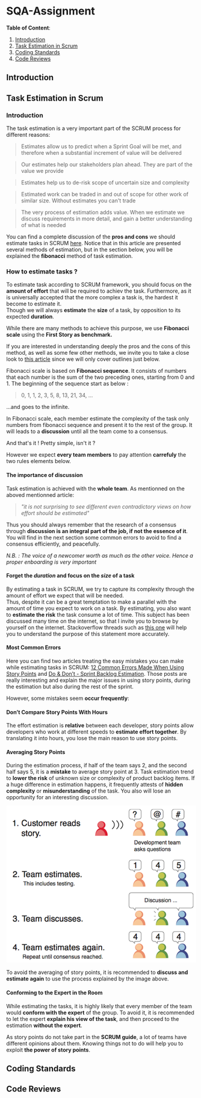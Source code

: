 # SQA-Assignment

**Table of Content**:
1. [Introduction](https://github.com/Harmos274/SQA-Assignment#introduction)
2. [Task Estimation in Scrum](https://github.com/Harmos274/SQA-Assignment#task-estimation-in-scrum)
3. [Coding Standards](https://github.com/Harmos274/SQA-Assignment#coding-standards)
4. [Code Reviews](https://github.com/Harmos274/SQA-Assignment#code-reviews)

## Introduction

## Task Estimation in Scrum

### Introduction

The task estimation is a very important part of the SCRUM process for different reasons:

> Estimates allow us to predict when a Sprint Goal will be met, and therefore when a substantial increment of value will be delivered

>Our estimates help our stakeholders plan ahead. They are part of the value we provide

>Estimates help us to de-risk scope of uncertain size and complexity

>Estimated work can be traded in and out of scope for other work of similar size. Without estimates you can't trade

>The very process of estimation adds value. When we estimate we discuss requirements in more detail, and gain a better understanding of what is needed

You can find a complete discussion of the **pros and cons** we should estimate tasks in SCRUM [here](https://dzone.com/articles/agile-estimation-practice). Notice that in this article are presented several methods of estimation, but in the section below, you will be explained the **fibonacci** method of task estimation.

### How to estimate tasks ?

To estimate task according to SCRUM framework, you should focus on the **amount of effort** that will be required to achiev the task. Furthermore, as it is universally accepted that the more complex a task is, the hardest it become to estimate it.  
Though we will always **estimate** the **size** of a task, by opposition to its expected **duration**.  

While there are many methods to achieve this purpose, we use **Fibonacci scale** using the **First Story as benchmark.**   

If you are interested in understanding deeply the pros and the cons of this method, as well as some few other methods, we invite you to take a close look to [this article](https://medium.com/serious-scrum/best-way-to-estimate-effort-using-story-point-in-sprint-planning-f43ad2d6fa91) since we will only cover outlines just below.

Fibonacci scale is based on **Fibonacci sequence**. It consists of numbers that each number is the sum of the two preceding ones, starting from 0 and 1. The beginning of the sequence start as below :

> 0, 1, 1, 2, 3, 5, 8, 13, 21, 34, ...

...and goes to the infinite.

In Fibonacci scale, each member estimate the complexity of the task only numbers from fibonacci sequence and present it to the rest of the group. It will leads to a **discussion** until all the team come to a consensus.

And that's it ! Pretty simple, isn't it ?

However we expect **every team members** to pay attention **carrefuly** the two rules elements below.

#### The importance of discussion  

Task estimation is achieved with the **whole team**. As mentionned on the aboved mentionned article:
> _"it is not surprising to see different even contradictory views on how effort should be estimated"_  
> 
Thus you should always remember that the research of a consensus through **discussion is an integral part of the job, if not the essence of it**. You will find in the next section some common errors to avoid to find a consensus efficiently, and peacefully.

_N.B. : The voice of a newcomer worth as much as the other voice. Hence a proper enboarding is very important_  
  
#### Forget the _duration_ and focus on  the _size_ of a task
By estimating a task in SCRUM, we try to capture its complexity through the amount of effort we expect that will be needed.  
Thus, despite it can be a great temptation to make a parallel with the amount of time you expect to work on a task. By estimating, you also want to **estimate the risk** the task consume a lot of time.
This subject has been discussed many time on the internet, so that I invite you to browse by yourself on the internet. Stackoverflow threads such as [this one](https://softwareengineering.stackexchange.com/questions/216796/how-to-estimate-tasks-in-scrum) will help you to understand the purpose of this statement more accurately.

#### Most Common Errors

Here you can find two articles treating the easy mistakes you can make while estimating tasks in SCRUM: [12 Common Errors Made When Using Story Points]() and [Do & Don’t - Sprint Backlog Estimation](). Those posts are really interesting and explain the major issues in using story points, during the estimation but also during the rest of the sprint.

However, some mistakes seem **occur frequently**:

#### Don’t Compare Story Points With Hours

The effort estimation is **relative** between each developer, story points allow developers who work at different speeds to **estimate effort together**. By translating it into hours, you lose the main reason to use story points.

#### Averaging Story Points

During the estimation process, if half of the team says 2, and the second half says 5, it is a **mistake** to average story point at 3. Task estimation trend to **lower the risk** of unknown size or complexity of product backlog items. If a huge difference in estimation happens, it frequently attests of **hidden complexity** or **misunderstanding** of the task. You also will lose an opportunity for an interesting discussion.

![Discuss](./assets/task_estimation_discuss.png)

To avoid the averaging of story points, it is recommended to **discuss and estimate again** to use the process explained by the image above.

#### Conforming to the Expert in the Room

While estimating the tasks, it is highly likely that every member of the team would **conform with the expert** of the group. To avoid it, it is recommended to let the expert **explain his view of the task**, and then proceed to the estimation **without the expert**.

As story points do not take part in the **SCRUM guide**, a lot of teams have different opinions about them. Knowing things not to do will help you to exploit **the power of story points**.

## Coding Standards

## Code Reviews

